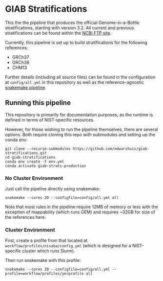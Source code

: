 # GIAB Stratifications

This the the pipeline that produces the official Genome-in-a-Bottle
stratifications, starting with version 3.2. All current and previous
stratifications can be found within the [NCBI FTP
site](https://ftp-trace.ncbi.nlm.nih.gov/ReferenceSamples/giab/release/genome-stratifications/).

Currently, this pipeline is set up to build stratifications for the following
references:
* GRCh37
* GRCh38
* CHM13

Further details (including all source files) can
be found in the configuration at `config/all.yml` in this repository as well
as the reference-agnostic [snakemake
pipeline](https://github.com/ndwarshuis/giab-strats-smk).

## Running this pipeline

This repository is primarily for documentation purposes, as the runtime is
defined in terms of NIST-specific resources.

However, for those wishing to run the pipeline themselves, there are several
options. Both require cloning this repo with submodules and setting up the
conda env:

```
git clone --recurse-submodules https://github.com/ndwarshuis/giab-stratifications.git
cd giab-stratifications
conda env create -f env.yml
conda activate giab-strats-production
```

### No Cluster Environment

Just call the pipeline directly using snakemake:

```
snakemake --cores 20 --configfile=config/all.yml all
```

Note that most rules in the pipeline require 12MB of memory or less with the
exception of mappability (which runs GEM) and requires ~32GB for size of the
references here.

### Cluster Environment

First, create a profile from that located at
`workflow/profiles/nisaba/config.yml` (which is designed for a NIST-specific
cluster which runs Slurm).

Then run snakemake with this profile:

```
snakemake --cores 20 --configfile=config/all.yml --profile=workflow/profiles/yerprofile all
```
